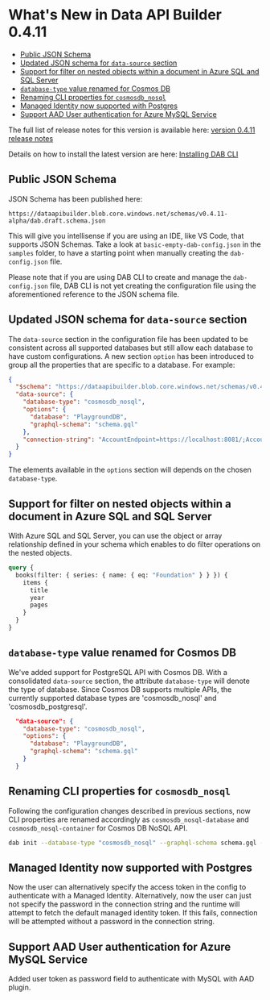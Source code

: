 # What's New in Data API Builder 0.4.11

- [Public JSON Schema](#public-json-schema)
- [Updated JSON schema for `data-source` section](#updated-json-schema-for-data-source-section)
- [Support for filter on nested objects within a document in Azure SQL and SQL Server](#support-for-filter-on-nested-objects-within-a-document-in-azure-sql-and-sql-server)
- [`database-type` value renamed for Cosmos DB](#database-type-value-renamed-for-cosmos-db)
- [Renaming CLI properties for `cosmosdb_nosql`](#renaming-cli-properties-for-cosmosdb_nosql)
- [Managed Identity now supported with Postgres](#managed-identity-now-supported-with-postgres)
- [Support AAD User authentication for Azure MySQL Service](#support-aad-user-authentication-for-azure-mysql-service)

The full list of release notes for this version is available here: [version 0.4.11 release notes](https://github.com/Azure/data-api-builder/releases/tag/v0.4.11-alpha)

Details on how to install the latest version are here: [Installing DAB CLI](./getting-started/getting-started.md#installing-dab-cli)

## Public JSON Schema

JSON Schema has been published here:

```text
https://dataapibuilder.blob.core.windows.net/schemas/v0.4.11-alpha/dab.draft.schema.json
```

This will give you intellisense if you are using an IDE, like VS Code, that supports JSON Schemas. Take a look at `basic-empty-dab-config.json` in the `samples` folder, to have a starting point when manually creating the `dab-config.json` file.

Please note that if you are using DAB CLI to create and manage the `dab-config.json` file, DAB CLI is not yet creating the configuration file using the aforementioned reference to the JSON schema file.

## Updated JSON schema for `data-source` section

The `data-source` section in the configuration file has been updated to be consistent across all supported databases but still allow each database to have custom configurations. A new section `option` has been introduced to group all the properties that are specific to a database. For example:

```json
{
  "$schema": "https://dataapibuilder.blob.core.windows.net/schemas/v0.4.11-alpha/dab.draft.schema.json",
  "data-source": {
    "database-type": "cosmosdb_nosql",
    "options": {
      "database": "PlaygroundDB",
      "graphql-schema": "schema.gql"
    },
    "connection-string": "AccountEndpoint=https://localhost:8081/;AccountKey=REPLACEME;"
  }
}
```

The elements available in the `options` section will depends on the chosen `database-type`.

## Support for filter on nested objects within a document in Azure SQL and SQL Server

With Azure SQL and SQL Server, you can use the object or array relationship defined in your schema which enables to do filter operations on the nested objects.

```graphql
query {
  books(filter: { series: { name: { eq: "Foundation" } } }) {
    items {
      title
      year
      pages
    }
  }
}
```

## `database-type` value renamed for Cosmos DB

We've added support for PostgreSQL API with Cosmos DB. With a consolidated `data-source` section, the attribute `database-type` will denote the type of database. Since Cosmos DB supports multiple APIs, the currently supported database types are 'cosmosdb_nosql' and 'cosmosdb_postgresql'.

```json
  "data-source": {
    "database-type": "cosmosdb_nosql",
    "options": {
      "database": "PlaygroundDB",
      "graphql-schema": "schema.gql"
    }
  }
```

## Renaming CLI properties for `cosmosdb_nosql`

Following the configuration changes described in previous sections, now CLI properties are renamed accordingly as `cosmosdb_nosql-database` and `cosmosdb_nosql-container` for Cosmos DB NoSQL API.

```bash
dab init --database-type "cosmosdb_nosql" --graphql-schema schema.gql --cosmosdb_nosql-database PlaygroundDB  --cosmosdb_nosql-container "books" --connection-string "AccountEndpoint=https://localhost:8081/;AccountKey=REPLACEME;" --host-mode "Development"
```

## Managed Identity now supported with Postgres

Now the user can alternatively specify the access token in the config to authenticate with a Managed Identity. Alternatively, now the user can just not specify the password in the connection string and the runtime will attempt to fetch the default managed identity token. If this fails, connection will be attempted without a password in the connection string.

## Support AAD User authentication for Azure MySQL Service

Added user token as password field to authenticate with MySQL with AAD plugin.